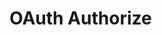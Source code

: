# OAuth Authorize

<api-endpoint openapi-path="../../../milestone.openapi.json" method="POST" endpoint="/auth/authorize"/>
